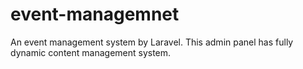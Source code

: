 # event-managemnet
An event management system by Laravel. This admin panel has fully dynamic content management system.
